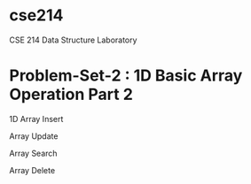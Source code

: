 
# cse214

CSE 214 Data Structure Laboratory

# Problem-Set-2 : 1D Basic Array Operation Part 2

1D Array Insert

   Array Update

   Array Search

   Array Delete
